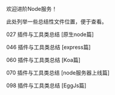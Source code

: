 欢迎进阶Node服务！

此处列举一些总结性文件位置，便于查看。

027 插件与工具类总结 [原生node篇]

046 插件与工具类总结 [express篇]

060 插件与工具类总结 [Koa篇]

070 插件与工具类总结 [node服务器上线篇]

098 插件与工具类总结 [EggJs篇]

